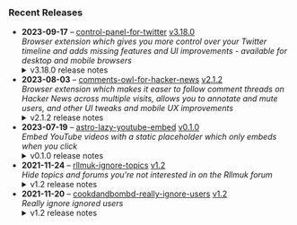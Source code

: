 ### Recent Releases

<!-- RECENT_RELEASES -->
<ul>
<li>
  <strong>2023-09-17</strong> – <a href="https://github.com/insin/control-panel-for-twitter">control-panel-for-twitter</a> <a href="https://github.com/insin/control-panel-for-twitter/releases/tag/v3.18.0">v3.18.0</a>
  <div><em>Browser extension which gives you more control over your Twitter timeline and adds missing features and UI improvements - available for desktop and mobile browsers</em></div>
  <details><summary>v3.18.0 release notes</summary><ul>
<li>Added an option to also restore the Retweets and Likes links under the focused Tweet</li>
<li>The "View post engagements" link under your own tweets is now hidden when Quote Tweets or Retweets/Likes links are restored</li>
<li>Fix hiding the Subs tab on verified profiles which hide their likes</li>
</ul>
<hr>
<p>Available in the following extension stores:</p>
<p><a href="https://chrome.google.com/webstore/detail/control-panel-for-twitter" rel="nofollow"><img src="https://user-images.githubusercontent.com/226692/212897023-9e66b1b0-e1cd-44df-a4f2-3d5bda80c5f8.png" alt="Chrome" style="max-width: 100%;"></a></p>
<hr>
<h2>Screenshots</h2>
<h3>New option</h3>
<p><a target="_blank" rel="noopener noreferrer" href="https://github.com/insin/control-panel-for-twitter/assets/226692/8b994377-61b3-4ea4-9c15-c8e67bb3210e"><img src="https://github.com/insin/control-panel-for-twitter/assets/226692/8b994377-61b3-4ea4-9c15-c8e67bb3210e" alt="image" style="max-width: 100%;"></a></p></details>
</li>
<li>
  <strong>2023-08-03</strong> – <a href="https://github.com/insin/comments-owl-for-hacker-news">comments-owl-for-hacker-news</a> <a href="https://github.com/insin/comments-owl-for-hacker-news/releases/tag/v2.1.2">v2.1.2</a>
  <div><em>Browser extension which makes it easer to follow comment threads on Hacker News across multiple visits, allows you to annotate and mute users, and other UI tweaks and mobile UX improvements</em></div>
  <details><summary>v2.1.2 release notes</summary><ul>
<li>Don't hide comment nav links, as this also contains edit and other useful controls</li>
</ul>
<hr>
<p>Available in the following extension stores:</p>
<p><a href="https://apps.apple.com/us/app/comments-owl-for-hacker-news/id6451333500" rel="nofollow"><img src="https://user-images.githubusercontent.com/226692/216768643-4756e33c-1e61-41a7-9c56-9bd80f10bcc9.png" alt="Apple App Store" style="max-width: 100%;"></a> <a href="https://addons.mozilla.org/en-US/firefox/addon/hn-comments-owl/" rel="nofollow"><img src="https://user-images.githubusercontent.com/226692/212897487-f3993495-2032-44a4-b0c6-1bd1d9cc56dd.png" alt="Firefox" style="max-width: 100%;"></a> <a href="https://chrome.google.com/webstore/detail/kpoggabejgbenjahggloahnnaolmfock?authuser=0&amp;hl=en" rel="nofollow"><img src="https://user-images.githubusercontent.com/226692/212897023-9e66b1b0-e1cd-44df-a4f2-3d5bda80c5f8.png" alt="Chrome" style="max-width: 100%;"></a></p></details>
</li>
<li>
  <strong>2023-07-19</strong> – <a href="https://github.com/insin/astro-lazy-youtube-embed">astro-lazy-youtube-embed</a> <a href="https://github.com/insin/astro-lazy-youtube-embed/releases/tag/v0.1.0">v0.1.0</a>
  <div><em>Embed YouTube videos with a static placeholder which only embeds when you click</em></div>
  <details><summary>v0.1.0 release notes</summary><h2>Breaking changes</h2>
<ul>
<li>Changed the export from <code>default</code> to a named <code>YouTube</code> export</li>
<li>Renamed the <code>videoCode</code> prop to <code>videoId</code> to match what YouTube uses in their docs</li>
</ul>
<h2>New</h2>
<ul>
<li>Added an <code>embedParams</code> prop to expose all the settings from the <a href="https://developers.google.com/youtube/player_parameters#Parameters" rel="nofollow">YouTube Iframe Player API</a>
<ul>
<li>Default is <code>{autoplay: 1, modestbranding: 1}</code></li>
</ul>
</li>
<li>Added a <code>thumbNailRes</code> prop to let you choose the thumbnail size/quality which is used
<ul>
<li>Default is <code>'standard'</code> (which is bigger than <code>'high'</code> - go figure)</li>
<li>Not all videos have all thumbnail sizes (especially older ones), so you may have to tweak this on a per-video basis</li>
</ul>
</li>
</ul></details>
</li>
<li>
  <strong>2021-11-24</strong> – <a href="https://github.com/insin/rllmuk-ignore-topics">rllmuk-ignore-topics</a> <a href="https://github.com/insin/rllmuk-ignore-topics/releases/tag/v1.2">v1.2</a>
  <div><em>Hide topics and forums you're not interested in on the Rllmuk forum</em></div>
  <details><summary>v1.2 release notes</summary><ul>
<li>Added support for the Fluid view</li>
<li>Added a collapse control for the Fluid sidebar</li>
</ul></details>
</li>
<li>
  <strong>2021-11-20</strong> – <a href="https://github.com/insin/cookdandbombd-really-ignore-users">cookdandbombd-really-ignore-users</a> <a href="https://github.com/insin/cookdandbombd-really-ignore-users/releases/tag/v1.2">v1.2</a>
  <div><em>Really ignore ignored users</em></div>
  <details><summary>v1.2 release notes</summary><p>Updated for new theme</p>
<p>Added re-striping of posts so it doesn't look weird when posts are hidden</p></details>
</li>
</ul>
<!-- /RECENT_RELEASES -->
